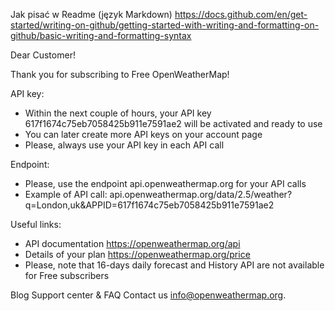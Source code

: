 

Jak pisać w Readme (język Markdown)
https://docs.github.com/en/get-started/writing-on-github/getting-started-with-writing-and-formatting-on-github/basic-writing-and-formatting-syntax


Dear Customer!


Thank you for subscribing to Free OpenWeatherMap!

API key:
- Within the next couple of hours, your API key 617f1674c75eb7058425b911e7591ae2 will be activated and ready to use
- You can later create more API keys on your account page
- Please, always use your API key in each API call

Endpoint:
- Please, use the endpoint api.openweathermap.org for your API calls
- Example of API call:
api.openweathermap.org/data/2.5/weather?q=London,uk&APPID=617f1674c75eb7058425b911e7591ae2

Useful links:
- API documentation https://openweathermap.org/api
- Details of your plan https://openweathermap.org/price
- Please, note that 16-days daily forecast and History API are not available for Free subscribers


Blog
Support center & FAQ
Contact us info@openweathermap.org.
